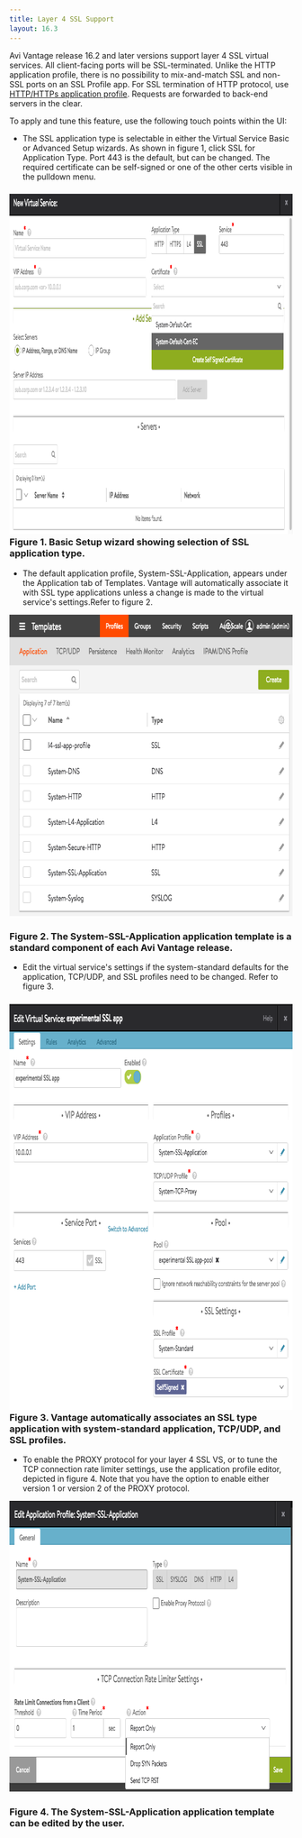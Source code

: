```yaml
---
title: Layer 4 SSL Support
layout: 16.3
---
```

Avi Vantage release 16.2 and later versions support layer 4 SSL virtual services. All client-facing ports will be SSL-terminated. Unlike the HTTP application profile, there is no possibility to mix-and-match SSL and non-SSL ports on an SSL Profile app. For SSL termination of HTTP protocol, use <a href="/docs/16.3/configuration-guide/templates/profiles/application-profile/#http-profile">HTTP/HTTPs application profile</a>. Requests are forwarded to back-end servers in the clear.

To apply and tune this feature, use the following touch points within the UI:

* The SSL application type is selectable in either the Virtual Service Basic or Advanced Setup wizards. As shown in figure 1, click SSL for Application Type. Port 443 is the default, but can be changed. The required certificate can be self-signed or one of the other certs visible in the pulldown menu. 

### <a href="img/Screen-Shot-2016-07-08-at-5.04.20-PM.png"><img class="alignnone size-full wp-image-10792" src="img/Screen-Shot-2016-07-08-at-5.04.20-PM.png" alt="Screen Shot 2016-07-08 at 5.04.20 PM" width="1021" height="604"></a>Figure 1. Basic Setup wizard showing selection of SSL application type.

* The default application profile, System-SSL-Application, appears under the Application tab of Templates. Vantage will automatically associate it with SSL type applications unless a change is made to the virtual service's settings.Refer to figure 2. 

<a href="img/Screen-Shot-2016-07-08-at-5.30.19-PM.png"><img class="size-full wp-image-10793 aligncenter" src="img/Screen-Shot-2016-07-08-at-5.30.19-PM.png" alt="Screen Shot 2016-07-08 at 5.30.19 PM" width="748" height="535"></a>

### Figure 2. The System-SSL-Application application template is a standard component of each Avi Vantage release.

* Edit the virtual service's settings if the system-standard defaults for the application, TCP/UDP, and SSL profiles need to be changed. Refer to figure 3. 

### <a href="img/Screen-Shot-2016-07-08-at-6.05.41-PM.png"><img class="size-full wp-image-10798 aligncenter" src="img/Screen-Shot-2016-07-08-at-6.05.41-PM.png" alt="Screen Shot 2016-07-08 at 6.05.41 PM" width="847" height="720"></a>Figure 3. Vantage automatically associates an SSL type application with system-standard application, TCP/UDP, and SSL profiles.

* To enable the PROXY protocol for your layer 4 SSL VS, or to tune the TCP connection rate limiter settings, use the application profile editor, depicted in figure 4. Note that you have the option to enable either version 1 or version 2 of the PROXY protocol. 

<a href="img/Screen-Shot-2016-07-08-at-5.54.51-PM.png"><img class="size-full wp-image-10797 aligncenter" src="img/Screen-Shot-2016-07-08-at-5.54.51-PM.png" alt="Screen Shot 2016-07-08 at 5.54.51 PM" width="856" height="516"></a>

### Figure 4. The System-SSL-Application application template can be edited by the user.

 

 
